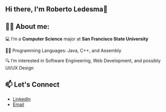 ## Hi there, I'm Roberto Ledesma👋


## 🙋‍♂️ About me:


💻 I’m a **Computer Science**  major at **San Francisco State University**  

🧑‍💻 Programming Languages: Java, C++, and Assembly 

🔍 I’m interested in Software Engineering, Web Development, and possibly UI/UX Design


## 📫 Let's Connect
- [LinkedIn](www.linkedin.com/in/robertoledesma01)
- [Email](robertoledesma015@gmail.com)
<!--
**rledesmatoledo/rledesmatoledo** is a ✨ _special_ ✨ repository because its `README.md` (this file) appears on your GitHub profile.

Here are some ideas to get you started:

- 🔭 I’m currently working on ...
- 🌱 I’m currently learning ...
- 👯 I’m looking to collaborate on ...
- 🤔 I’m looking for help with ...
- 💬 Ask me about ...
- 📫 How to reach me: ...
- 😄 Pronouns: ...
- ⚡ Fun fact: ...
-->
